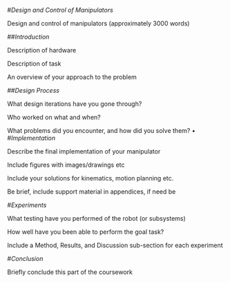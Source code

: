 
#*Design and Control of Manipulators*

Design and control of manipulators (approximately 3000 words)

##*Introduction*

Description of hardware 

Description of task

An overview of your approach to the problem

##*Design Process*

What design iterations have you gone through?

Who worked on what and when?

What problems did you encounter, and how did you solve them?
•
#*Implementation*

Describe the final implementation of your manipulator

Include figures with images/drawings etc


Include your solutions for kinematics, motion planning etc.

Be brief, include support material in appendices, if need be

#*Experiments* 

What testing have you performed of the robot (or subsystems)

How well have you been able to perform the goal task?

Include a Method, Results, and Discussion sub-section for each experiment

#*Conclusion*

Briefly conclude this part of the coursework
